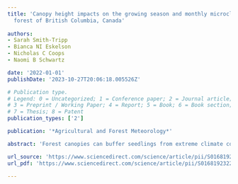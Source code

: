 ```yaml
---
title: 'Canopy height impacts on the growing season and monthly microclimate in a burned
  forest of British Columbia, Canada'
  
authors:
- Sarah Smith-Tripp
- Bianca NI Eskelson
- Nicholas C Coops
- Naomi B Schwartz

date: '2022-01-01'
publishDate: '2023-10-27T20:06:18.005526Z'

# Publication type.
# Legend: 0 = Uncategorized; 1 = Conference paper; 2 = Journal article;
# 3 = Preprint / Working Paper; 4 = Report; 5 = Book; 6 = Book section;
# 7 = Thesis; 8 = Patent
publication_types: ['2']

publication: '*Agricultural and Forest Meteorology*'

abstract: 'Forest canopies can buffer seedlings from extreme climate conditions. Yet, how disturbed forest canopies influence microclimate is not well understood, despite the important implications of microclimate for seedling establishment and post-disturbance successional trajectories. Better understanding of the relationship between a forest canopy and sub-canopy temperature and moisture conditions requires easily acquired and continuous forest canopy data, which is increasingly available due to new technology. Here, we measured canopy height using a remotely piloted aircraft (RPA) and monitored microclimate with low-cost temperature and soil moisture sensors in a sub-boreal forest impacted by fires of variable severity. We used regression models to investigate how differences in canopy height influenced microclimate variables. Mean growing season temperatures at -8 cm (soil), 0 cm (surface), and 15 cm (near-surface) relative to the ground surface were higher under shorter more disturbed canopies. Soil temperature was most sensitive to canopy height differences: linear models for the observed data range predicted a 2.0 °C increase in mean growing season soil temperature with every 10 m decrease in canopy height. We observed a weak negative relationship between canopy height and mean growing season soil moisture. We found that canopy height summarized at moderate resolution (15 m) better explained differences in temperature in our disturbed landscape. This work informs future methods to produce gridded microclimate datasets and outlines the impact of disturbed forest structure on microclimate variables. Our results show that the characteristics of the forest canopy remaining after a burn impact microclimates, which has important implications for post-fire ecosystems.'

url_source: 'https://www.sciencedirect.com/science/article/pii/S0168192322002556'
url_pdf: 'https://www.sciencedirect.com/science/article/pii/S0168192322002556/pdfft?md5=4f681dfdecccb84763ba33b70d952139&pid=1-s2.0-S0168192322002556-main.pdf'

---
```

